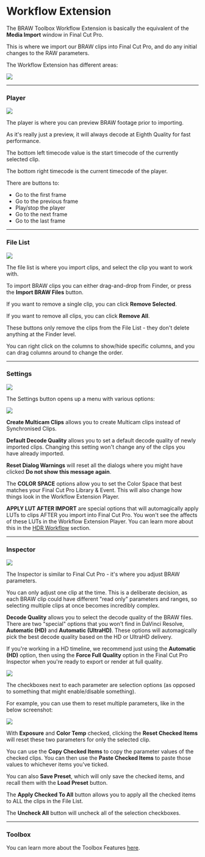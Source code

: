 # Workflow Extension

The BRAW Toolbox Workflow Extension is basically the equivalent of the **Media Import** window in Final Cut Pro.

This is where we import our BRAW clips into Final Cut Pro, and do any initial changes to the RAW parameters.

The Workflow Extension has different areas:

![](static/workflow-extension-01.png)

---

### Player

![](static/workflow-extension-02.png)

The player is where you can preview BRAW footage prior to importing.

As it's really just a preview, it will always decode at Eighth Quality for fast performance.

The bottom left timecode value is the start timecode of the currently selected clip.

The bottom right timecode is the current timecode of the player.

There are buttons to:

- Go to the first frame
- Go to the previous frame
- Play/stop the player
- Go to the next frame
- Go to the last frame

---

### File List

![](static/workflow-extension-03.png)

The file list is where you import clips, and select the clip you want to work with.

To import BRAW clips you can either drag-and-drop from Finder, or press the **Import BRAW Files** button.

If you want to remove a single clip, you can click **Remove Selected**.

If you want to remove all clips, you can click **Remove All**.

These buttons only remove the clips from the File List - they don't delete anything at the Finder level.

You can right click on the columns to show/hide specific columns, and you can drag columns around to change the order.

---

### Settings

![](static/workflow-extension-04.png)

The Settings button opens up a menu with various options:

![](static/workflow-extension-05.png)

**Create Multicam Clips** allows you to create Multicam clips instead of Synchronised Clips.

**Default Decode Quality** allows you to set a default decode quality of newly imported clips. Changing this setting won't change any of the clips you have already imported.

**Reset Dialog Warnings** will reset all the dialogs where you might have clicked **Do not show this message again**.

The **COLOR SPACE** options allow you to set the Color Space that best matches your Final Cut Pro Library & Event. This will also change how things look in the Workflow Extension Player.

**APPLY LUT AFTER IMPORT** are special options that will automagically apply LUTs to clips AFTER you import into Final Cut Pro. You won't see the affects of these LUTs in the Workflow Extension Player. You can learn more about this in the [HDR Workflow](https://brawtoolbox.io/hdr-workflow/) section.

---

### Inspector

![](static/workflow-extension-06.png)

The Inspector is similar to Final Cut Pro - it's where you adjust BRAW parameters.

You can only adjust one clip at the time. This is a deliberate decision, as each BRAW clip could have different "read only" parameters and ranges, so selecting multiple clips at once becomes incredibly complex.

**Decode Quality** allows you to select the decode quality of the BRAW files. There are two "special" options that you won't find in DaVinci Resolve, **Automatic (HD)** and **Automatic (UltraHD)**. These options will automagically pick the best decode quality based on the HD or UltraHD delivery.

If you're working in a HD timeline, we recommend just using the **Automatic (HD)** option, then using the **Force Full Quality** option in the Final Cut Pro Inspector when you're ready to export or render at full quality.

![](static/workflow-extension-07.png)

The checkboxes next to each parameter are selection options (as opposed to something that might enable/disable something).

For example, you can use them to reset multiple parameters, like in the below screenshot:

![](static/workflow-extension-08.png)

With **Exposure** and **Color Temp** checked, clicking the **Reset Checked Items** will reset these two parameters for only the selected clip.

You can use the **Copy Checked Items** to copy the parameter values of the checked clips. You can then use the **Paste Checked Items** to paste those values to whichever items you've ticked.

You can also **Save Preset**, which will only save the checked items, and recall them with the **Load Preset** button.

The **Apply Checked To All** button allows you to apply all the checked items to ALL the clips in the File List.

The **Uncheck All** button will uncheck all of the selection checkboxes.

---

### Toolbox

You can learn more about the Toolbox Features [here](https://brawtoolbox.io/toolbox/).